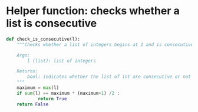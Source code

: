 # Helper function: checks whether a list is consecutive

```python
def check_is_consecutive(l):
    """Checks whether a list of integers begins at 1 and is consecutive

    Args:
        l (list): list of integers

    Returns:
        bool: indicates whether the list of int are consecutive or not
    """
    maximum = max(l)
    if sum(l) == maximum * (maximum+1) /2 : 
            return True
    return False
```
